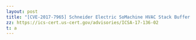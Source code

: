 ```yaml
---
layout: post
title: "[CVE-2017-7965] Schneider Electric SoMachine HVAC Stack Buffer Overflow Vulnerability"
zz: https://ics-cert.us-cert.gov/advisories/ICSA-17-136-02
t: a
---
```

